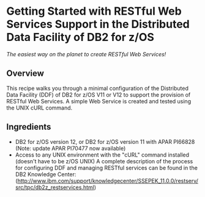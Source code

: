 # Getting Started with RESTful Web Services Support in the Distributed Data Facility of DB2 for z/OS
_The easiest way on the planet to create RESTful Web Services!_
## Overview
This recipe walks you through a minimal configuration of the Distributed Data Facility (DDF) of DB2 for z/OS V11 or V12 to support the provision of RESTful Web Services. A simple Web Service is created and tested using the UNIX cURL command.
## Ingredients
- DB2 for z/OS version 12, or DB2 for z/OS version 11 with APAR PI66828 (Note: update APAR PI70477 now available)
- Access to any UNIX environment with the "cURL" command installed (doesn't have to be z/OS UNIX)
A complete description of the process for configuring DDF and managing RESTful services can be found in the DB2 Knowledge Center:
(http://www.ibm.com/support/knowledgecenter/SSEPEK_11.0.0/restserv/src/tpc/db2z_restservices.html)
